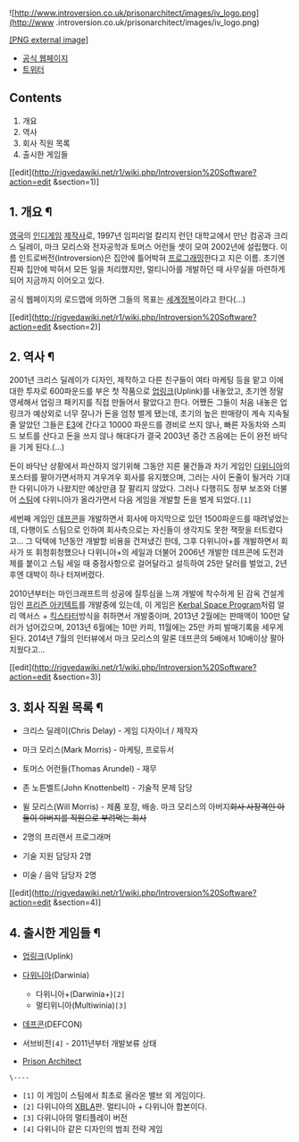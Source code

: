 ![http://www.introversion.co.uk/prisonarchitect/images/iv_logo.png](http://www
.introversion.co.uk/prisonarchitect/images/iv_logo.png)

[[PNG external
image]](http://www.introversion.co.uk/prisonarchitect/images/iv_logo.png)

  * [공식 웹페이지](http://www.introversion.co.uk/)
  * [트위터](https://twitter.com/IVSoftware)  

## Contents

    

1. 개요 
2. 역사 
3. 회사 직원 목록 
4. 출시한 게임들 

[[edit](http://rigvedawiki.net/r1/wiki.php/Introversion%20Software?action=edit
&section=1)]

## 1. 개요 ¶

[영국](%EC%98%81%EA%B5%AD.md)의 [인디게임](%EC%9D%B8%EB%94%94%20%EA%B2%8C%EC%9E%84.md)
[제작사](%EA%B2%8C%EC%9E%84%20%EC%A0%9C%EC%9E%91%EC%82%AC.md)로, 1997년 임피리얼 칼리지
런던 대학교에서 만난 컴공과 크리스 딜레이, 마크 모리스와 전자공학과 토머스 어런들 셋이 모여 2002년에 설립했다. 이름
인트로버전(Introversion)은 집안에 틀어박혀
[프로그래밍](%ED%94%84%EB%A1%9C%EA%B7%B8%EB%9E%98%EB%B0%8D.md)한다고 지은 이름. 초기엔 진짜
집안에 박혀서 모든 일을 처리했지만, 멀티니아를 개발하던 때 사무실을 마련하게 되어 지금까지 이어오고 있다.

  

공식 웹페이지의 로드맵에 의하면 그들의 목표는
[세계정복](%EC%84%B8%EA%B3%84%EC%A0%95%EB%B3%B5.md)이라고 한다(...)

  

[[edit](http://rigvedawiki.net/r1/wiki.php/Introversion%20Software?action=edit
&section=2)]

## 2. 역사 ¶

2001년 크리스 딜레이가 디자인, 제작하고 다른 친구들이 여타 마케팅 등을 맡고 이에 대한 투자로 600파운드를 부은 첫 작품으로
[업링크](%EC%97%85%EB%A7%81%ED%81%AC#s-2.md)(Uplink)를 내놓았고, 초기엔 정말 영세해서 업링크
패키지를 직접 만들어서 팔았다고 한다. 어쨌든 그들이 처음 내놓은 업링크가 예상외로 너무 잘나가 돈을 엄청 벌게 됐는데, 초기의 높은
판매량이 계속 지속될 줄 알았던 그들은 [E3](E3.md)에 간다고 10000 파운드를 경비로 쓰지 않나, 빠른 자동차와 스피드
보트를 산다고 돈을 쓰지 않나 해대다가 결국 2003년 중간 즈음에는 돈이 완전 바닥을 기게 된다.(...)

  

돈이 바닥난 상황에서 파산하지 않기위해 그동안 지른 물건들과 차기 게임인
[다위니아](%EB%8B%A4%EC%9C%84%EB%8B%88%EC%95%84.md)의 포스터를 팔아가면서까지 겨우겨우 회사를
유지했으며, 그러는 사이 돈줄이 될거라 기대한 다위니아가 나왔지만 예상만큼 잘 팔리지 않았다. 그러나 다행히도 정부 보조와 더불어
[스팀](%EC%8A%A4%ED%8C%80%28%ED%94%8C%EB%9E%AB%ED%8F%BC%29.md)에 다위니아가 올라가면서
다음 게임을 개발할 돈을 벌게 되었다.`[1]`

  

세번째 게임인 [데프콘](%EB%8D%B0%ED%94%84%EC%BD%98%28%EA%B2%8C%EC%9E%84%29.md)을
개발하면서 회사에 마지막으로 있던 1500파운드를 때려넣었는데, 다행이도 스팀으로 인하여 회사측으로는 자신들이 생각지도 못한 잭팟을
터트렸다고... 그 덕택에 1년동안 개발할 비용을 건져냈긴 한데, 그후 다위니아+를 개발하면서 회사가 또 휘청휘청했으나 다위니아+의 세일과
더불어 2006년 개발한 데프콘에 도전과제를 붙이고 스팀 세일 때 중점사항으로 걸어달라고 설득하여 25만 달러를 벌었고, 2년 후엔 대박이
하나 터져버렸다.

  

2010년부터는 마인크래프트의 성공에 질투심을 느껴 개발에 착수하게 된 감옥 건설게임인 [프리즌 아키텍트](%ED%94%84%EB%A6%AC%EC%A6%8C%20%EC%95%84%ED%82%A4%ED%85%8D%ED%8A%B8.md)를 개발중에 있는데, 이 게임은
[Kerbal Space Program](Kerbal%20Space%20Program.md)처럼 얼리 액서스 +
[킥스타터](%ED%82%A5%EC%8A%A4%ED%83%80%ED%84%B0.md)방식을 취하면서 개발중이며, 2013년 2월에는
판매액이 100만 달러가 넘어갔으며, 2013년 6월에는 10만 카피, 11월에는 25만 카피 발매기록을 세우게 된다. 2014년 7월의
인터뷰에서 마크 모리스의 말론 데프콘의 5배에서 10배이상 팔아치웠다고...

  

[[edit](http://rigvedawiki.net/r1/wiki.php/Introversion%20Software?action=edit
&section=3)]

## 3. 회사 직원 목록 ¶

  * 크리스 딜레이(Chris Delay) - 게임 디자이너 / 제작자
  * 마크 모리스(Mark Morris) - 마케팅, 프로듀서
  * 토머스 어런들(Thomas Arundel) - 재무
  * 존 노튼벨트(John Knottenbelt) - 기술적 문제 담당
  * 윌 모리스(Will Morris) - 제품 포장, 배송. 마크 모리스의 아버지<del>회사 사장격인 아들이 아버지를 직원으로 부려먹는 회사</del>  

  * 2명의 프리랜서 프로그래머
  * 기술 지원 담당자 2명
  * 미술 / 음악 담당자 2명  

[[edit](http://rigvedawiki.net/r1/wiki.php/Introversion%20Software?action=edit
&section=4)]

## 4. 출시한 게임들 ¶

  * [업링크](%EC%97%85%EB%A7%81%ED%81%AC#s-2.md)(Uplink)
  * [다위니아](%EB%8B%A4%EC%9C%84%EB%8B%88%EC%95%84.md)(Darwinia)  

    * 다위니아+(Darwinia+)`[2]`
    * 멀티위니아(Multiwinia)`[3]`
  * [데프콘](%EB%8D%B0%ED%94%84%EC%BD%98%28%EA%B2%8C%EC%9E%84%29.md)(DEFCON)
  * 서브비전`[4]` \- 2011년부터 개발보류 상태
  * [Prison Architect](Prison%20Architect.md)

`\----`

  * `[1]` 이 게임이 스팀에서 최초로 올라온 밸브 외 게임이다.
  * `[2]` 다위니아의 [XBLA](XBLA.md)판. 멀티니아 + 다위니아 합본이다. 
  * `[3]` 다위니아의 멀티플레이 버전
  * `[4]` 다위니아 같은 디자인의 범죄 전략 게임

